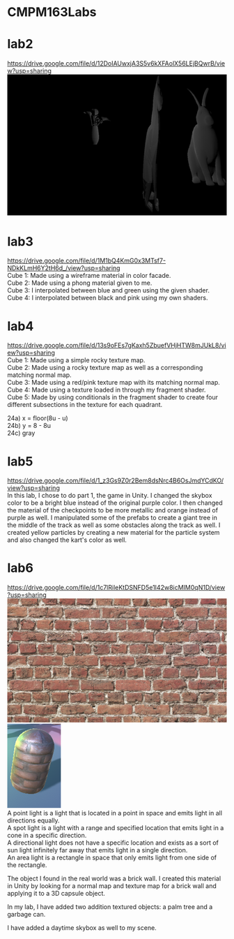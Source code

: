 # CMPM163Labs
# lab2
https://drive.google.com/file/d/12DoIAUwxjA3S5v6kXFAolX56LEjBQwrB/view?usp=sharing
![](lab2/lab2_scene.png)

# lab3
https://drive.google.com/file/d/1M1bQ4KmG0x3MTsf7-NDkKLmH6Y2tH6d_/view?usp=sharing  
Cube 1: Made using a wireframe material in color facade.  
Cube 2: Made using a phong material given to me.  
Cube 3: I interpolated between blue and green using the given shader.  
Cube 4: I interpolated between black and pink using my own shaders.

# lab4  
https://drive.google.com/file/d/13s9oFEs7gKaxh5ZbuefVHjHTW8mJUkL8/view?usp=sharing  
Cube 1: Made using a simple rocky texture map.  
Cube 2: Made using a rocky texture map as well as a corresponding matching normal map.  
Cube 3: Made using a red/pink texture map with its matching normal map.  
Cube 4: Made using a texture loaded in through my fragment shader.  
Cube 5: Made by using conditionals in the fragment shader to create four different subsections in the texture for each quadrant.  
  
24a) x = floor(8u - u)  
24b) y = 8 - 8u  
24c) gray  

# lab5  
https://drive.google.com/file/d/1_z3Gs9Z0r2Bem8dsNrc4B6OsJmdYCdKO/view?usp=sharing  
In this lab, I chose to do part 1, the game in Unity. I changed the skybox color to be a bright blue instead of the original purple   color. I then changed the material of the checkpoints to be more metallic and orange instead of purple as well. I manipulated some of   the prefabs to create a giant tree in the middle of the track as well as some obstacles along the track as well. I created yellow   particles by creating a new material for the particle system and also changed the kart's color as well.

# lab6
https://drive.google.com/file/d/1c7lRileKtDSNFD5e1I42w8icMIM0qN1D/view?usp=sharing  
![](lab6/bricks.jpg) ![](lab6/brickcapsule.png)  
A point light is a light that is located in a point in space and emits light in all directions equally.  
A spot light is a light with a range and specified location that emits light in a cone in a specific direction.  
A directional light does not have a specific location and exists as a sort of sun light infinitely far away that emits light in a single direction.  
An area light is a rectangle in space that only emits light from one side of the rectangle.  
  
The object I found in the real world was a brick wall. I created this material in Unity by looking for a normal map and texture map for a brick wall and applying it to a 3D capsule object.  

In my lab, I have added two addition textured objects: a palm tree and a garbage can.  

I have added a daytime skybox as well to my scene.
